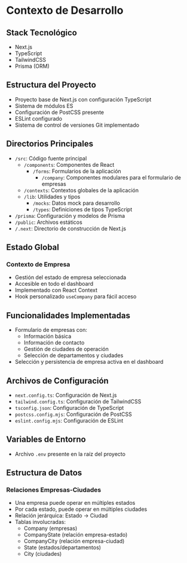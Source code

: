# Contexto de Desarrollo

## Stack Tecnológico
- Next.js
- TypeScript
- TailwindCSS
- Prisma (ORM)

## Estructura del Proyecto
- Proyecto base de Next.js con configuración TypeScript
- Sistema de módulos ES
- Configuración de PostCSS presente
- ESLint configurado
- Sistema de control de versiones Git implementado

## Directorios Principales
- `/src`: Código fuente principal
  - `/components`: Componentes de React
    - `/forms`: Formularios de la aplicación
      - `/company`: Componentes modulares para el formulario de empresas
  - `/contexts`: Contextos globales de la aplicación
  - `/lib`: Utilidades y tipos
    - `/mocks`: Datos mock para desarrollo
    - `/types`: Definiciones de tipos TypeScript
- `/prisma`: Configuración y modelos de Prisma
- `/public`: Archivos estáticos
- `/.next`: Directorio de construcción de Next.js

## Estado Global
### Contexto de Empresa
- Gestión del estado de empresa seleccionada
- Accesible en todo el dashboard
- Implementado con React Context
- Hook personalizado `useCompany` para fácil acceso

## Funcionalidades Implementadas
- Formulario de empresas con:
  - Información básica
  - Información de contacto
  - Gestión de ciudades de operación
  - Selección de departamentos y ciudades
- Selección y persistencia de empresa activa en el dashboard

## Archivos de Configuración
- `next.config.ts`: Configuración de Next.js
- `tailwind.config.ts`: Configuración de TailwindCSS
- `tsconfig.json`: Configuración de TypeScript
- `postcss.config.mjs`: Configuración de PostCSS
- `eslint.config.mjs`: Configuración de ESLint

## Variables de Entorno
- Archivo `.env` presente en la raíz del proyecto

## Estructura de Datos
### Relaciones Empresas-Ciudades
- Una empresa puede operar en múltiples estados
- Por cada estado, puede operar en múltiples ciudades
- Relación jerárquica: Estado -> Ciudad
- Tablas involucradas:
  - Company (empresas)
  - CompanyState (relación empresa-estado)
  - CompanyCity (relación empresa-ciudad)
  - State (estados/departamentos)
  - City (ciudades)
